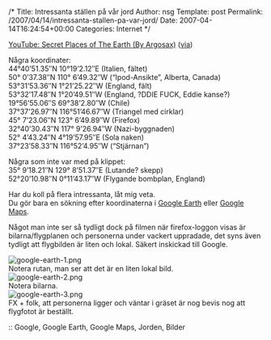 /*
 Title: Intressanta ställen på vår jord
 Author: nsg
 Template: post
 Permalink: /2007/04/14/intressanta-stallen-pa-var-jord/
 Date: 2007-04-14T16:24:54+00:00
 Categories: Internet
*/
  
[YouTube: Secret Places of The Earth (By Argosax)][1] ([via][2])

Några koordinater:  
44°40&#8217;51.35&#8243;N 10°19&#8217;2.12&#8243;E (Italien, fältet)  
50° 0&#8217;37.38&#8243;N 110° 6&#8217;49.32&#8243;W (&#8220;Ipod-Ansikte&#8221;, Alberta, Canada)  
53°31&#8217;53.36&#8243;N 1°21&#8217;25.22&#8243;W (England, fält)  
53°32&#8217;17.48&#8243;N 1°20&#8217;49.51&#8243;W (England, ?DDIE FUCK, Eddie kanse?)  
19°56&#8217;55.06&#8243;S 69°38&#8217;2.80&#8243;W (Chile)  
37°37&#8217;26.97&#8243;N 116°51&#8217;46.67&#8243;W (Triangel med cirklar)  
45° 7&#8217;23.06&#8243;N 123° 6&#8217;49.89&#8243;W (Firefox)  
32°40&#8217;30.43&#8243;N 117° 9&#8217;26.94&#8243;W (Nazi-byggnaden)  
52° 4&#8217;43.24&#8243;N 4°19&#8217;57.95&#8243;E (Sola naken)  
37°23&#8217;58.33&#8243;N 116°52&#8217;4.95&#8243;W (&#8220;Stjärnan&#8221;)

Några som inte var med på klippet:  
35° 9&#8217;18.21&#8243;N 129° 8&#8217;51.37&#8243;E (Lutande? skepp)  
52°20&#8217;10.98&#8243;N 0°11&#8217;43.17&#8243;W (Flygande bombplan, England)

Har du koll på flera intressanta, låt mig veta.  
Du gör bara en sökning efter koordinaterna i [Google Earth][3] eller [Google Maps][4].

Något man inte ser så tydligt dock på filmen när firefox-loggon visas är bilarna/flygplanen och personerna under vackert uppradade, det syns även tydligt att flygbilden är liten och lokal. Säkert inskickad till Google.

<div class="middle">
  <img id="image389" src="http://junkpile.se/%7Es/wp/wp-content/uploads/2007/04/google-earth-1.png" alt="google-earth-1.png" /><br /> Notera rutan, man ser att det är en liten lokal bild.
</div>

<div class="middle">
  <img id="image387" src="http://junkpile.se/%7Es/wp/wp-content/uploads/2007/04/google-earth-2.png" alt="google-earth-2.png" /><br /> Notera bilarna.
</div>

<div class="middle">
  <img id="image388" src="http://junkpile.se/%7Es/wp/wp-content/uploads/2007/04/google-earth-3.png" alt="google-earth-3.png" /><br /> FX + folk, att personerna ligger och väntar i gräset är nog bevis nog att flygfotot är beställt.
</div>

:: Google, Google Earth, Google Maps, Jorden, Bilder

<small></small>

 [1]: http://www.youtube.com/watch?v=b9FtT7xTDeE
 [2]: http://www.skrattamera.se/118/google-earth-hemliga-platser/
 [3]: http://earth.google.com/
 [4]: http://maps.google.com